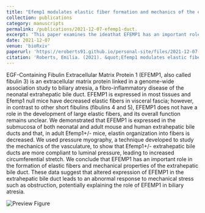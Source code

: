 ```yaml
---
title: "Efemp1 modulates elastic fiber formation and mechanics of the extrahepatic bile duct"
collection: publications
category: manuscripts
permalink: /publications/2021-12-07-efemp1-duct.
excerpt: 'This paper examines the ideathat EFEMP1 has an important role in the formation of elastic fibers and mechanical properties of the extrahepatic bile duct. These data suggest that altered expression of EFEMP1 in the extrahepatic bile duct leads to an abnormal response to mechanical stress such as obstruction, potentially explaining the role of EFEMP1 in biliary atresia.'
date: 2021-12-07
venue: 'bioRxiv'
paperurl: 'https://eroberts91.github.io/personal-site/files/2021-12-07-efemp1-duct/2021-12-07-efemp1-duct.pdf'
citation: 'Roberts, Emilia. (2021). &quot;Efemp1 modulates elastic fiber formation and mechanics of the extrahepatic bile duct.&quot; <i>bioRxiv</i>.'
---
```


EGF-Containing Fibulin Extracellular Matrix Protein 1 (EFEMP1, also called fibulin 3) is an extracellular
matrix protein linked in a genome-wide association study to biliary atresia, a fibro-inflammatory disease
of the neonatal extrahepatic bile duct. EFEMP1 is expressed in most tissues and Efemp1 null mice have
decreased elastic fibers in visceral fascia; however, in contrast to other short fibulins (fibulins 4 and 5),
EFEMP1 does not have a role in the development of large elastic fibers, and its overall function remains
unclear. We demonstrated that EFEMP1 is expressed in the submucosa of both neonatal and adult mouse
and human extrahepatic bile ducts and that, in adult Efemp1+/- mice, elastin organization into fibers is
decreased. We used pressure myography, a technique developed to study the mechanics of the
vasculature, to show that Efemp1+/- extrahepatic bile ducts are more compliant to luminal pressure,
leading to increased circumferential stretch. We conclude that EFEMP1 has an important role in the
formation of elastic fibers and mechanical properties of the extrahepatic bile duct. These data suggest that altered expression of EFEMP1 in the extrahepatic bile duct leads to an abnormal response to mechanical stress such as obstruction, potentially explaining the role of EFEMP1 in biliary atresia.

![Preview Figure](https://eroberts91.github.io/personal-site/files/2021-12-07-efemp1-duct/efemp1-duct1.png?raw=true)